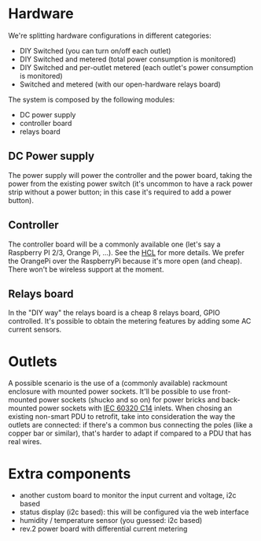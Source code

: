 # Hardware
We're splitting hardware configurations in different categories:

- DIY Switched (you can turn on/off each outlet)
- DIY Switched and metered (total power consumption is monitored)
- DIY Switched and per-outlet metered (each outlet's power consumption is monitored)
- Switched and metered (with our open-hardware relays board)

The system is composed by the following modules:

 - DC power supply
 - controller board
 - relays board

## DC Power supply
The power supply will power the controller and the power board, taking the power from the existing power switch (it's uncommon to have a rack power strip without a power button; in this case it's required to add a power button).

## Controller
The controller board will be a commonly available one (let's say a Raspberry PI 2/3, Orange Pi, ...).
See the [HCL](HCL) for more details.
We prefer the OrangePi over the RaspberryPi because it's more open (and cheap).
There won't be wireless support at the moment.

## Relays board
In the "DIY way" the relays board is a cheap 8 relays board, GPIO controlled. It's possible to obtain the metering features by adding some AC current sensors.

# Outlets
A possible scenario is the use of a (commonly available) rackmount enclosure with mounted power sockets.
It'll be possible to use front-mounted power sockets (shucko and so on) for power bricks and back-mounted power sockets with [IEC 60320 C14](https://en.wikipedia.org/wiki/IEC_60320) inlets.
When chosing an existing non-smart PDU to retrofit, take into consideration the way the outlets are connected: if there's a common bus connecting the poles (like a copper bar or similar), that's harder to adapt if compared to a PDU that has real wires.

# Extra components

 - another custom board to monitor the input current and voltage, i2c based
 - status display (i2c based): this will be configured via the web interface
 - humidity / temperature sensor (you guessed: i2c based)
 - rev.2 power board with differential current metering
